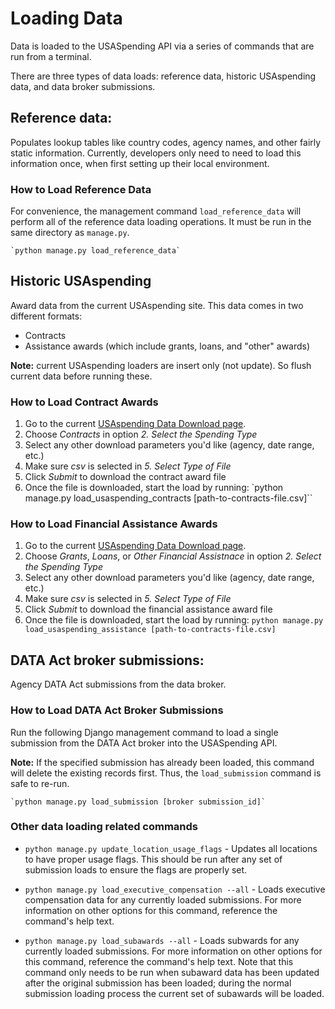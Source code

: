 # Loading Data

Data is loaded to the USASpending API via a series of commands that are run from a terminal.

There are three types of data loads: reference data, historic USAspending data, and data broker submissions.

## Reference data:
Populates lookup tables like country codes, agency names, and other fairly static information. Currently, developers only need to need to load this information once, when first setting up their local environment.

### How to Load Reference Data
For convenience, the management command `load_reference_data` will perform all of the reference data loading operations. It must be run in the same directory as `manage.py`.

    `python manage.py load_reference_data`

## Historic USAspending
Award data from the current USAspending site. This data comes in two different formats:
* Contracts
* Assistance awards (which include grants, loans, and "other" awards)

**Note:** current USAspending loaders are insert only (not update). So flush current data before running these.

### How to Load Contract Awards
1. Go to the current [USAspending Data Download page](https://www.usaspending.gov/DownloadCenter/Pages/DataDownload.aspx).
2. Choose _Contracts_ in option _2. Select the Spending Type_
3. Select any other download parameters you'd like (agency, date range, etc.)
4. Make sure _csv_ is selected in _5. Select Type of File_
5. Click _Submit_ to download the contract award file
6. Once the file is downloaded, start the load by running:
        `python manage.py load_usaspending_contracts [path-to-contracts-file.csv]``


### How to Load Financial Assistance Awards
1. Go to the current [USAspending Data Download page](https://www.usaspending.gov/DownloadCenter/Pages/DataDownload.aspx).
2. Choose _Grants_, _Loans_, or _Other Financial Assistnace_ in option _2. Select the Spending Type_
3. Select any other download parameters you'd like (agency, date range, etc.)
4. Make sure _csv_ is selected in _5. Select Type of File_
5. Click _Submit_ to download the financial assistance award file
6. Once the file is downloaded, start the load by running:
        `python manage.py load_usaspending_assistance [path-to-contracts-file.csv]`


## DATA Act broker submissions:
Agency DATA Act submissions from the data broker.


### How to Load DATA Act Broker Submissions

Run the following Django management command to load a single submission from the DATA Act broker into the USASpending API.

**Note:** If the specified submission has already been loaded, this command will delete the existing records first. Thus, the `load_submission` command is safe to re-run.

    `python manage.py load_submission [broker submission_id]`
    
### Other data loading related commands

* `python manage.py update_location_usage_flags` - Updates all locations to have proper usage flags. This should be run after any set of submission loads to ensure the flags are properly set.

* `python manage.py load_executive_compensation --all` - Loads executive compensation data for any currently loaded submissions. For more information on other options for this command, reference the command's help text.

* `python manage.py load_subawards --all` - Loads subwards for any currently loaded submissions. For more information on other options for this command, reference the command's help text. Note that this command only needs to be run when subaward data has been updated after the original submission has been loaded; during the normal submission loading process the current set of subawards will be loaded.
